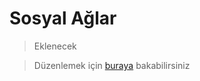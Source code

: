 # Sosyal Ağlar

> Eklenecek

> Düzenlemek için [buraya](https://github.com/GokturkTalha/guvendekal.org/blob/main/docs/sosyal.md) bakabilirsiniz
